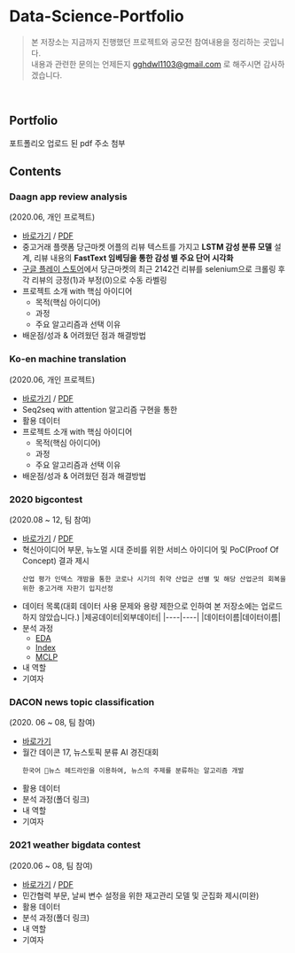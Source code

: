 # Data-Science-Portfolio
> 본 저장소는 지금까지 진행했던 프로젝트와 공모전 참여내용을 정리하는 곳입니다.<br>
> 내용과 관련한 문의는 언제든지 gghdwl1103@gmail.com 로 해주시면 감사하겠습니다.

<br>

## Portfolio
포트폴리오 업로드 된 pdf 주소 첨부

## Contents

### Daagn app review analysis
(2020.06, 개인 프로젝트)
* [바로가기](https://github.com/sweetpersimmon/Data-Science-Portfolio/tree/main/daangn-app-review-analysis) / [PDF](https://github.com/sweetpersimmon/Data-Science-Portfolio/blob/main/daangn-app-review-analysis/daangn%20app%20review%20analysis%20-%20report.pdf)
* 중고거래 플랫폼 당근마켓 어플의 리뷰 텍스트를 가지고 **LSTM 감성 분류 모델** 설계, 리뷰 내용의 **FastText 임베딩을 통한 감성 별 주요 단어 시각화**
* [구글 플레이 스토어](https://play.google.com/store/apps/details?id=com.towneers.www&hl=ko&gl=US)에서 당근마켓의 최근 2142건 리뷰를 selenium으로 크롤링 후 각 리뷰의 긍정(1)과 부정(0)으로 수동 라벨링
* 프로젝트 소개 with 핵심 아이디어
  * 목적(핵심 아이디어)
  * 과정
  * 주요 알고리즘과 선택 이유
* 배운점/성과 & 어려웠던 점과 해결방법

### Ko-en machine translation
(2020.06, 개인 프로젝트)
* [바로가기](https://github.com/sweetpersimmon/Data-Science-Portfolio/blob/main/ko-en-machine-translation/Seq2seq%20with%20attention(machine%20translation).ipynb) / [PDF](https://github.com/sweetpersimmon/Data-Science-Portfolio/blob/main/ko-en-machine-translation/Seq2seq%20with%20attention(machine%20translation).pdf)
* Seq2seq with attention 알고리즘 구현을 통한 
* 활용 데이터
* 프로젝트 소개 with 핵심 아이디어
  * 목적(핵심 아이디어)
  * 과정
  * 주요 알고리즘과 선택 이유
* 배운점/성과 & 어려웠던 점과 해결방법

### 2020 bigcontest
(2020.08 ~ 12, 팀 참여)
- [바로가기](https://github.com/sweetpersimmon/Data-Science-Portfolio/tree/main/2020-bigcontest) / [PDF](https://github.com/sweetpersimmon/Data-Science-Portfolio/blob/main/2020-bigcontest/혁신아이디어분야_코로나나빠_결과보고서.pdf)
- 혁신아이디어 부문, 뉴노멀 시대 준비를 위한 서비스 아이디어 및 PoC(Proof Of Concept) 결과 제시
  ```
  산업 평가 인덱스 개밤을 통한 코로나 시기의 취약 산업군 선별 및 해당 산업군의 회복을 위한 중고거래 자판기 입지선정
  ```
- 데이터 목록(대회 데이터 사용 문제와 용량 제한으로 인하여 본 저장소에는 업로드하지 않았습니다.)
  |제공데이터|외부데이터|
  |----|----|
  |데이터이름|데이터이름|
- 분석 과정
  - [EDA](https://github.com/sweetpersimmon/Data-Science-Portfolio/tree/main/2020-bigcontest/eda)
  - [Index](https://github.com/sweetpersimmon/Data-Science-Portfolio/tree/main/2020-bigcontest/index)
  - [MCLP](https://github.com/sweetpersimmon/Data-Science-Portfolio/tree/main/2020-bigcontest/mclp)
- 내 역할
- 기여자

### DACON news topic classification
(2020. 06 ~ 08, 팀 참여)
- [바로가기]()
- 월간 데이콘 17, 뉴스토픽 분류 AI 경진대회<br>
  ```
  한국어 📰뉴스 헤드라인을 이용하여, 뉴스의 주제를 분류하는 알고리즘 개발
  ```
- 활용 데이터
- 분석 과정(폴더 링크)
- 내 역할
- 기여자

### 2021 weather bigdata contest
(2020.06 ~ 08, 팀 참여)
- [바로가기]() / [PDF]()
- 민간협력 부문, 날씨 변수 설정을 위한 재고관리 모델 및 군집화 제시(미완)
- 활용 데이터
- 분석 과정(폴더 링크)
- 내 역할
- 기여자

